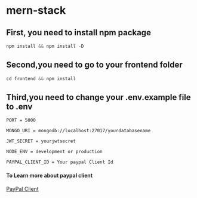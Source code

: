 # mern-stack

## First, you need to install npm package

```javascript
npm install && npm install -D
```

## Second,you need to go to your frontend folder

```javascript
cd frontend && npm install
```

## Third,you need to change your .env.example file to .env

```
PORT = 5000
```

```
MONGO_URI = mongodb://localhost:27017/yourdatabasename
```

```
JWT_SECRET = yourjwtsecret
```

```
NODE_ENV = development or production
```

```
PAYPAL_CLIENT_ID = Your paypal Client Id
```

#### To Learn more about paypal client

[PayPal Client](http://developer.paypal.com)
